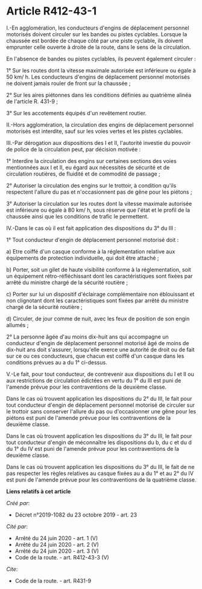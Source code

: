 # Article R412-43-1

I.-En agglomération, les conducteurs d'engins de déplacement personnel motorisés doivent circuler sur les bandes ou pistes
cyclables. Lorsque la chaussée est bordée de chaque côté par une piste cyclable, ils doivent emprunter celle ouverte à droite
de la route, dans le sens de la circulation. 

En l'absence de bandes ou pistes cyclables, ils peuvent également circuler : 

1° Sur les routes dont la vitesse maximale autorisée est inférieure ou égale à 50 km/ h. Les conducteurs d'engins de
déplacement personnel motorisés ne doivent jamais rouler de front sur la chaussée ; 

2° Sur les aires piétonnes dans les conditions définies au quatrième alinéa de l'article R. 431-9 ; 

3° Sur les accotements équipés d'un revêtement routier. 

II.-Hors agglomération, la circulation des engins de déplacement personnel motorisés est interdite, sauf sur les voies vertes
et les pistes cyclables. 

III.-Par dérogation aux dispositions des I et II, l'autorité investie du pouvoir de police de la circulation peut, par
décision motivée : 

1° Interdire la circulation des engins sur certaines sections des voies mentionnées aux I et II, eu égard aux nécessités de
sécurité et de circulation routières, de fluidité et de commodité de passage ; 

2° Autoriser la circulation des engins sur le trottoir, à condition qu'ils respectent l'allure du pas et n'occasionnent pas
de gêne pour les piétons ; 

3° Autoriser la circulation sur les routes dont la vitesse maximale autorisée est inférieure ou égale à 80 km/ h, sous
réserve que l'état et le profil de la chaussée ainsi que les conditions de trafic le permettent. 

IV.-Dans le cas où il est fait application des dispositions du 3° du III : 

1° Tout conducteur d'engin de déplacement personnel motorisé doit : 

a) Etre coiffé d'un casque conforme à la réglementation relative aux équipements de protection individuelle, qui doit être
attaché ; 

b) Porter, soit un gilet de haute visibilité conforme à la réglementation, soit un équipement rétro-réfléchissant dont les
caractéristiques sont fixées par arrêté du ministre chargé de la sécurité routière ; 

c) Porter sur lui un dispositif d'éclairage complémentaire non éblouissant et non clignotant dont les caractéristiques sont
fixées par arrêté du ministre chargé de la sécurité routière ; 

d) Circuler, de jour comme de nuit, avec les feux de position de son engin allumés ; 

2° La personne âgée d'au moins dix-huit ans qui accompagne un conducteur d'engin de déplacement personnel motorisé âgé de
moins de dix-huit ans doit s'assurer, lorsqu'elle exerce une autorité de droit ou de fait sur ce ou ces conducteurs, que
chacun est coiffé d'un casque dans les conditions prévues au a du 1° ci-dessus. 

V.-Le fait, pour tout conducteur, de contrevenir aux dispositions du I et II ou aux restrictions de circulation édictées en
vertu du 1° du III est puni de l'amende prévue pour les contraventions de la deuxième classe. 

Dans le cas où trouvent application les dispositions du 2° du III, le fait pour tout conducteur d'engin de déplacement
personnel motorisé de circuler sur le trottoir sans conserver l'allure du pas ou d'occasionner une gêne pour les piétons est
puni de l'amende prévue pour les contraventions de la deuxième classe. 

Dans le cas où trouvent application les dispositions du 3° du III, le fait pour tout conducteur d'engin de méconnaître les
dispositions du b, du c et du d du 1° du IV est puni de l'amende prévue pour les contraventions de la deuxième classe. 

Dans le cas où trouvent application les dispositions du 3° du III, le fait de ne pas respecter les règles relatives au casque
fixées au a du 1° et au 2° du IV est puni de l'amende prévue pour les contraventions de la quatrième classe.

**Liens relatifs à cet article**

_Créé par_:

  - Décret n°2019-1082 du 23 octobre 2019 - art. 23

_Cité par_:

  - Arrêté du 24 juin 2020 - art. 1 (V)
  - Arrêté du 24 juin 2020 - art. 2 (V)
  - Arrêté du 24 juin 2020 - art. 3 (V)
  - Code de la route. - art. R412-43-3 (V)

_Cite_:

  - Code de la route. - art. R431-9
